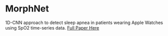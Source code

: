 # MorphNet
1D-CNN approach to detect sleep apnea in patients wearing Apple Watches using SpO2 time-series data.
[Full Paper Here](https://peteryang.xyz/files/morphnet_paper.pdf)
